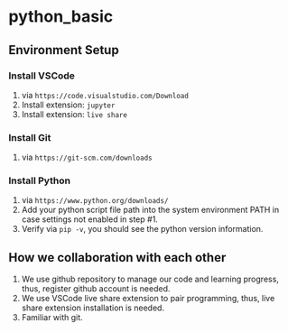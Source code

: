 # python_basic

## Environment Setup

### Install VSCode    
1. via `https://code.visualstudio.com/Download`   
2. Install extension: `jupyter`
3. Install extension: `live share`


### Install Git
1. via `https://git-scm.com/downloads`   


### Install Python
1. via `https://www.python.org/downloads/`
2. Add your python script file path into the system environment PATH in case settings not enabled in step #1. 
3. Verify via  `pip -v`, you should see the python version information. 


## How we collaboration with each other
1. We use github repository to manage our code and learning progress, thus, register github account is needed.   
2. We use VSCode live share extension to pair programming, thus, live share extension installation is needed. 
3. Familiar with git. 

